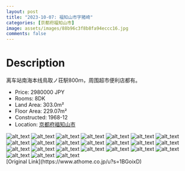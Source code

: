 ```yaml
---
layout: post
title: "2023-10-07: 福知山市字猪崎"
categories: [京都府福知山市]
image: assets/images/88b96c3f8b8fa94eccc16.jpg
comments: false
---
```

# Description
<p>离车站南海本线鳥取ノ荘駅800ｍ，周围超市便利店都有。</p>

* Price: 2980000 JPY
* Rooms: 8DK
* Land Area: 303.0m²
* Floor Area: 229.07m²
* Constructed: 1968-12
* Location: [京都府福知山市](https://www.google.com/maps/search/?api=1&query=35.3101323%2C135.1314637)

<div class="scroll-container"><img src="/jp-homes-page/assets/images/6fab9eb5173da4f00c906.jpg" alt="alt_text"/>
<img src="/jp-homes-page/assets/images/b0d7b8d80707d1dd66860.jpg" alt="alt_text"/>
<img src="/jp-homes-page/assets/images/eba8fce88606762ebc303.jpg" alt="alt_text"/>
<img src="/jp-homes-page/assets/images/3e06641c8d2afce1527c0.jpg" alt="alt_text"/>
<img src="/jp-homes-page/assets/images/bea436cd417d5c7d29937.jpg" alt="alt_text"/>
<img src="/jp-homes-page/assets/images/22cc7fb10c13059d26478.jpg" alt="alt_text"/>
<img src="/jp-homes-page/assets/images/fa9087c9924333814c2a5.jpg" alt="alt_text"/>
<img src="/jp-homes-page/assets/images/dd5f35ae136001e2d4165.jpg" alt="alt_text"/>
<img src="/jp-homes-page/assets/images/103e40cd322fe2f246c3d.jpg" alt="alt_text"/>
<img src="/jp-homes-page/assets/images/e198723aa4a59aeb66eb7.jpg" alt="alt_text"/>
<img src="/jp-homes-page/assets/images/230b4e42bbb68d4e67e5b.jpg" alt="alt_text"/>
<img src="/jp-homes-page/assets/images/2b3de4b9b476a35785937.jpg" alt="alt_text"/>
<img src="/jp-homes-page/assets/images/5259c7074715349167491.jpg" alt="alt_text"/>
<img src="/jp-homes-page/assets/images/af136ae6eb7c770ca8ade.jpg" alt="alt_text"/>
<img src="/jp-homes-page/assets/images/2ff4e25aaba0c3bfd47bb.jpg" alt="alt_text"/>
<img src="/jp-homes-page/assets/images/f9ea6d2080088ec67fbfc.jpg" alt="alt_text"/>
<img src="/jp-homes-page/assets/images/400c07316cc4c4c5a9264.jpg" alt="alt_text"/>
<img src="/jp-homes-page/assets/images/455b5df660492f1518dd0.jpg" alt="alt_text"/>
<img src="/jp-homes-page/assets/images/3557f1f7b919ff3811243.jpg" alt="alt_text"/>
<img src="/jp-homes-page/assets/images/c48d605887cfdf803cea6.jpg" alt="alt_text"/>
<img src="/jp-homes-page/assets/images/d6a2d34e0861c66b6a4f5.jpg" alt="alt_text"/>
<img src="/jp-homes-page/assets/images/8df2ea02294a4d8e87b49.jpg" alt="alt_text"/>
<img src="/jp-homes-page/assets/images/4ac75a3fc519b02b4c157.jpg" alt="alt_text"/>
<img src="/jp-homes-page/assets/images/b759b7a78eff2d4622b4a.jpg" alt="alt_text"/></div>
[Original Link](https://www.athome.co.jp/u?s=1BGoixD)